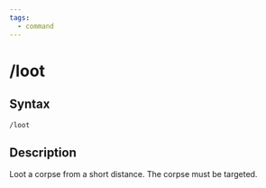 ```yaml
---
tags:
  - command
---
```


# /loot

## Syntax

<!--cmd-syntax-start-->
```eqcommand
/loot
```
<!--cmd-syntax-end-->

## Description

<!--cmd-desc-start-->
Loot a corpse from a short distance. The corpse must be targeted.
<!--cmd-desc-end-->